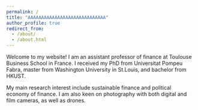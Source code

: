 ```yaml
---
permalink: /
title: "AAAAAAAAAAAAAAAAAAAAAAAAAAAAA"
author_profile: true
redirect_from: 
  - /about/
  - /about.html
---
```


Welcome to my website! I am an assistant professor of finance at Toulouse Business School in France. I received my PhD from Universitat Pompeu Fabra, master from Washington University in St.Louis, and bachelor from HKUST.

My main research interest include sustainable finance and political economy of finance. I am also keen on photography with both digital and film cameras, as well as drones.


